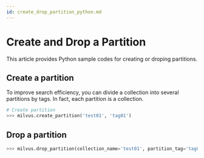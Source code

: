 ```yaml
---
id: create_drop_partition_python.md
---
```


# Create and Drop a Partition

This article provides Python sample codes for creating or droping partitions.

## Create a partition

To improve search efficiency, you can divide a collection into several partitions by tags. In fact, each partition is a collection.

```python
# Create partition
>>> milvus.create_partition('test01', 'tag01')
```

## Drop a partition

```python
>>> milvus.drop_partition(collection_name='test01', partition_tag='tag01')
```
